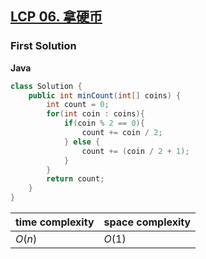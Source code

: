 ## [LCP 06. 拿硬币](https://leetcode.cn/problems/na-ying-bi/)

### First Solution

**Java**

```java
class Solution {
    public int minCount(int[] coins) {
        int count = 0;
        for(int coin : coins){
            if(coin % 2 == 0){
                count += coin / 2;
            } else {
                count += (coin / 2 + 1);
            }
        }
        return count;
    }
}

```

| time complexity | space complexity |
| --------------- | ---------------- |
| $O(n)$          | $O(1)$           |

